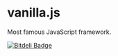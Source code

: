 vanilla.js
==========

Most famous JavaScript framework.


[![Bitdeli Badge](https://d2weczhvl823v0.cloudfront.net/piecioshka/vanilla.js/trend.png)](https://bitdeli.com/free "Bitdeli Badge")

